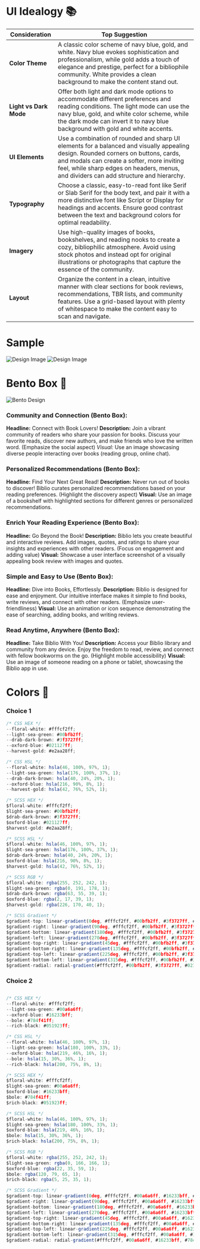 # UI Idealogy 📚
| Consideration | Top Suggestion |
|---------------|----------------|
| **Color Theme** | A classic color scheme of navy blue, gold, and white. Navy blue evokes sophistication and professionalism, while gold adds a touch of elegance and prestige, perfect for a bibliophile community. White provides a clean background to make the content stand out. |
| **Light vs Dark Mode** | Offer both light and dark mode options to accommodate different preferences and reading conditions. The light mode can use the navy blue, gold, and white color scheme, while the dark mode can invert it to navy blue background with gold and white accents. |
| **UI Elements** | Use a combination of rounded and sharp UI elements for a balanced and visually appealing design. Rounded corners on buttons, cards, and modals can create a softer, more inviting feel, while sharp edges on headers, menus, and dividers can add structure and hierarchy. |
| **Typography** | Choose a classic, easy-to-read font like Serif or Slab Serif for the body text, and pair it with a more distinctive font like Script or Display for headings and accents. Ensure good contrast between the text and background colors for optimal readability. |
| **Imagery** | Use high-quality images of books, bookshelves, and reading nooks to create a cozy, bibliophilic atmosphere. Avoid using stock photos and instead opt for original illustrations or photographs that capture the essence of the community. |
| **Layout** | Organize the content in a clean, intuitive manner with clear sections for book reviews, recommendations, TBR lists, and community features. Use a grid-based layout with plenty of whitespace to make the content easy to scan and navigate. |

# Sample

![Design Image](/public/design/design-1.png)
![Design Image](/public/design/design-2.png)


# Bento Box 🍱

![Bento Design](/public/design/bento-inspo.png)

### Community and Connection (Bento Box):

**Headline:**
Connect with Book Lovers!
**Description:** Join a vibrant community of readers who share your passion for books. Discuss your favorite reads, discover new authors, and make friends who love the written word. (Emphasize the social aspect)
*Visual:* Use an image showcasing diverse people interacting over books (reading group, online chat).

### Personalized Recommendations (Bento Box):

**Headline:** Find Your Next Great Read!
**Description:** Never run out of books to discover! Biblio curates personalized recommendations based on your reading preferences. (Highlight the discovery aspect)
**Visual:** Use an image of a bookshelf with highlighted sections for different genres or personalized recommendations.

### Enrich Your Reading Experience (Bento Box):

**Headline:** Go Beyond the Book!
**Description:** Biblio lets you create beautiful and interactive reviews. Add images, quotes, and ratings to share your insights and experiences with other readers. (Focus on engagement and adding value)
**Visual:** Showcase a user interface screenshot of a visually appealing book review with images and quotes.

### Simple and Easy to Use (Bento Box):

**Headline:** Dive into Books, Effortlessly.
**Description:** Biblio is designed for ease and enjoyment. Our intuitive interface makes it simple to find books, write reviews, and connect with other readers. (Emphasize user-friendliness)
**Visual:** Use an animation or icon sequence demonstrating the ease of searching, adding books, and writing reviews.

### Read Anytime, Anywhere (Bento Box):

**Headline:** Take Biblio With You!
**Description:** Access your Biblio library and community from any device. Enjoy the freedom to read, review, and connect with fellow bookworms on the go. (Highlight mobile accessibility)
**Visual:** Use an image of someone reading on a phone or tablet, showcasing the Biblio app in use.


# Colors 🎨
### Choice 1
```js
/* CSS HEX */
--floral-white: #fffcf2ff;
--light-sea-green: #00bfb2ff;
--drab-dark-brown: #3f3727ff;
--oxford-blue: #021127ff;
--harvest-gold: #e2aa28ff;

/* CSS HSL */
--floral-white: hsla(46, 100%, 97%, 1);
--light-sea-green: hsla(176, 100%, 37%, 1);
--drab-dark-brown: hsla(40, 24%, 20%, 1);
--oxford-blue: hsla(216, 90%, 8%, 1);
--harvest-gold: hsla(42, 76%, 52%, 1);

/* SCSS HEX */
$floral-white: #fffcf2ff;
$light-sea-green: #00bfb2ff;
$drab-dark-brown: #3f3727ff;
$oxford-blue: #021127ff;
$harvest-gold: #e2aa28ff;

/* SCSS HSL */
$floral-white: hsla(46, 100%, 97%, 1);
$light-sea-green: hsla(176, 100%, 37%, 1);
$drab-dark-brown: hsla(40, 24%, 20%, 1);
$oxford-blue: hsla(216, 90%, 8%, 1);
$harvest-gold: hsla(42, 76%, 52%, 1);

/* SCSS RGB */
$floral-white: rgba(255, 252, 242, 1);
$light-sea-green: rgba(0, 191, 178, 1);
$drab-dark-brown: rgba(63, 55, 39, 1);
$oxford-blue: rgba(2, 17, 39, 1);
$harvest-gold: rgba(226, 170, 40, 1);

/* SCSS Gradient */
$gradient-top: linear-gradient(0deg, #fffcf2ff, #00bfb2ff, #3f3727ff, #021127ff, #e2aa28ff);
$gradient-right: linear-gradient(90deg, #fffcf2ff, #00bfb2ff, #3f3727ff, #021127ff, #e2aa28ff);
$gradient-bottom: linear-gradient(180deg, #fffcf2ff, #00bfb2ff, #3f3727ff, #021127ff, #e2aa28ff);
$gradient-left: linear-gradient(270deg, #fffcf2ff, #00bfb2ff, #3f3727ff, #021127ff, #e2aa28ff);
$gradient-top-right: linear-gradient(45deg, #fffcf2ff, #00bfb2ff, #3f3727ff, #021127ff, #e2aa28ff);
$gradient-bottom-right: linear-gradient(135deg, #fffcf2ff, #00bfb2ff, #3f3727ff, #021127ff, #e2aa28ff);
$gradient-top-left: linear-gradient(225deg, #fffcf2ff, #00bfb2ff, #3f3727ff, #021127ff, #e2aa28ff);
$gradient-bottom-left: linear-gradient(315deg, #fffcf2ff, #00bfb2ff, #3f3727ff, #021127ff, #e2aa28ff);
$gradient-radial: radial-gradient(#fffcf2ff, #00bfb2ff, #3f3727ff, #021127ff, #e2aa28ff);
```
### Choice 2
```js

/* CSS HEX */
--floral-white: #fffcf2ff;
--light-sea-green: #00a6a6ff;
--oxford-blue: #16233bff;
--bole: #784f41ff;
--rich-black: #051923ff;

/* CSS HSL */
--floral-white: hsla(46, 100%, 97%, 1);
--light-sea-green: hsla(180, 100%, 33%, 1);
--oxford-blue: hsla(219, 46%, 16%, 1);
--bole: hsla(15, 30%, 36%, 1);
--rich-black: hsla(200, 75%, 8%, 1);

/* SCSS HEX */
$floral-white: #fffcf2ff;
$light-sea-green: #00a6a6ff;
$oxford-blue: #16233bff;
$bole: #784f41ff;
$rich-black: #051923ff;

/* SCSS HSL */
$floral-white: hsla(46, 100%, 97%, 1);
$light-sea-green: hsla(180, 100%, 33%, 1);
$oxford-blue: hsla(219, 46%, 16%, 1);
$bole: hsla(15, 30%, 36%, 1);
$rich-black: hsla(200, 75%, 8%, 1);

/* SCSS RGB */
$floral-white: rgba(255, 252, 242, 1);
$light-sea-green: rgba(0, 166, 166, 1);
$oxford-blue: rgba(22, 35, 59, 1);
$bole: rgba(120, 79, 65, 1);
$rich-black: rgba(5, 25, 35, 1);

/* SCSS Gradient */
$gradient-top: linear-gradient(0deg, #fffcf2ff, #00a6a6ff, #16233bff, #784f41ff, #051923ff);
$gradient-right: linear-gradient(90deg, #fffcf2ff, #00a6a6ff, #16233bff, #784f41ff, #051923ff);
$gradient-bottom: linear-gradient(180deg, #fffcf2ff, #00a6a6ff, #16233bff, #784f41ff, #051923ff);
$gradient-left: linear-gradient(270deg, #fffcf2ff, #00a6a6ff, #16233bff, #784f41ff, #051923ff);
$gradient-top-right: linear-gradient(45deg, #fffcf2ff, #00a6a6ff, #16233bff, #784f41ff, #051923ff);
$gradient-bottom-right: linear-gradient(135deg, #fffcf2ff, #00a6a6ff, #16233bff, #784f41ff, #051923ff);
$gradient-top-left: linear-gradient(225deg, #fffcf2ff, #00a6a6ff, #16233bff, #784f41ff, #051923ff);
$gradient-bottom-left: linear-gradient(315deg, #fffcf2ff, #00a6a6ff, #16233bff, #784f41ff, #051923ff);
$gradient-radial: radial-gradient(#fffcf2ff, #00a6a6ff, #16233bff, #784f41ff, #051923ff);
```